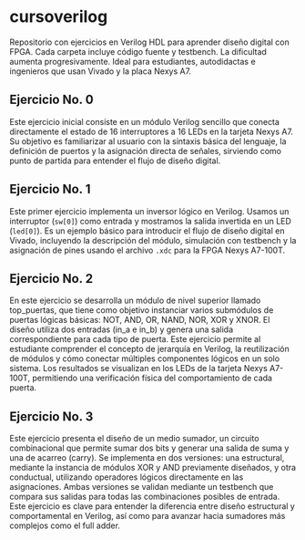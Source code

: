 # cursoverilog
Repositorio con ejercicios en Verilog HDL para aprender diseño digital con FPGA. Cada carpeta incluye código fuente y testbench. La dificultad aumenta progresivamente. Ideal para estudiantes, autodidactas e ingenieros que usan Vivado y la placa Nexys A7.

## Ejercicio No. 0
Este ejercicio inicial consiste en un módulo Verilog sencillo que conecta directamente el estado de 16 interruptores a 16 LEDs en la tarjeta Nexys A7. Su objetivo es familiarizar al usuario con la sintaxis básica del lenguaje, la definición de puertos y la asignación directa de señales, sirviendo como punto de partida para entender el flujo de diseño digital.

## Ejercicio No. 1
Este primer ejercicio implementa un inversor lógico en Verilog. Usamos un interruptor (`sw[0]`) como entrada y mostramos la salida invertida en un LED (`led[0]`). Es un ejemplo básico para introducir el flujo de diseño digital en Vivado, incluyendo la descripción del módulo, simulación con testbench y la asignación de pines usando el archivo `.xdc` para la FPGA Nexys A7-100T.

## Ejercicio No. 2
En este ejercicio se desarrolla un módulo de nivel superior llamado top_puertas, que tiene como objetivo instanciar varios submódulos de puertas lógicas básicas: NOT, AND, OR, NAND, NOR, XOR y XNOR. El diseño utiliza dos entradas (in_a e in_b) y genera una salida correspondiente para cada tipo de puerta. Este ejercicio permite al estudiante comprender el concepto de jerarquía en Verilog, la reutilización de módulos y cómo conectar múltiples componentes lógicos en un solo sistema. Los resultados se visualizan en los LEDs de la tarjeta Nexys A7-100T, permitiendo una verificación física del comportamiento de cada puerta.

## Ejercicio No. 3
Este ejercicio presenta el diseño de un medio sumador, un circuito combinacional que permite sumar dos bits y generar una salida de suma y una de acarreo (carry). Se implementa en dos versiones: una estructural, mediante la instancia de módulos XOR y AND previamente diseñados, y otra conductual, utilizando operadores lógicos directamente en las asignaciones. Ambas versiones se validan mediante un testbench que compara sus salidas para todas las combinaciones posibles de entrada. Este ejercicio es clave para entender la diferencia entre diseño estructural y comportamental en Verilog, así como para avanzar hacia sumadores más complejos como el full adder.
